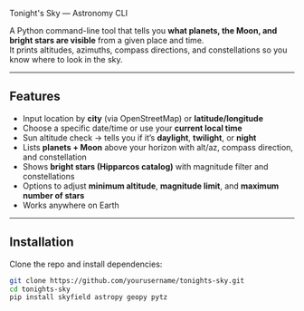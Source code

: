 Tonight's Sky — Astronomy CLI

A Python command-line tool that tells you **what planets, the Moon, and bright stars are visible** from a given place and time.  
It prints altitudes, azimuths, compass directions, and constellations so you know where to look in the sky.

---

## Features

-  Input location by **city** (via OpenStreetMap) or **latitude/longitude**
-  Choose a specific date/time or use your **current local time**
-  Sun altitude check → tells you if it’s **daylight**, **twilight**, or **night**
-  Lists **planets + Moon** above your horizon with alt/az, compass direction, and constellation
-  Shows **bright stars (Hipparcos catalog)** with magnitude filter and constellations
-  Options to adjust **minimum altitude**, **magnitude limit**, and **maximum number of stars**
-  Works anywhere on Earth

---

## Installation

Clone the repo and install dependencies:

```bash
git clone https://github.com/yourusername/tonights-sky.git
cd tonights-sky
pip install skyfield astropy geopy pytz
